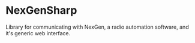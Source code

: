 # NexGenSharp
Library for communicating with NexGen, a radio automation software, and it's generic web interface.
